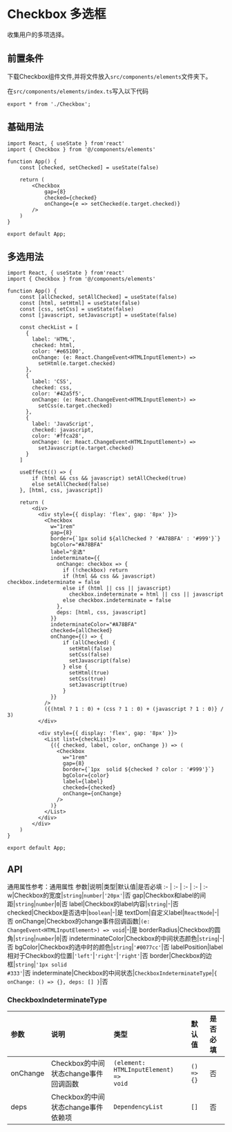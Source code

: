 # Checkbox 多选框
收集用户的多项选择。

## 前置条件
下载Checkbox组件文件,并将文件放入`src/components/elements`文件夹下。

在`src/components/elements/index.ts`写入以下代码
```tsx
export * from './Checkbox';
```

## 基础用法
```tsx
import React, { useState } from'react'
import { Checkbox } from '@/components/elements'

function App() {
    const [checked, setChecked] = useState(false)

    return (
        <Checkbox
            gap={8}
            checked={checked}
            onChange={e => setChecked(e.target.checked)}
        />
    )
}

export default App;
```

## 多选用法
```tsx
import React, { useState } from'react'
import { Checkbox } from '@/components/elements'

function App() {
    const [allChecked, setAllChecked] = useState(false)
    const [html, setHtml] = useState(false)
    const [css, setCss] = useState(false)
    const [javascript, setJavascript] = useState(false)

    const checkList = [
      {
        label: 'HTML',
        checked: html,
        color: '#e65100',
        onChange: (e: React.ChangeEvent<HTMLInputElement>) =>
          setHtml(e.target.checked)
      },
      {
        label: 'CSS',
        checked: css,
        color: '#42a5f5',
        onChange: (e: React.ChangeEvent<HTMLInputElement>) =>
          setCss(e.target.checked)
      },
      {
        label: 'JavaScript',
        checked: javascript,
        color: '#ffca28',
        onChange: (e: React.ChangeEvent<HTMLInputElement>) =>
          setJavascript(e.target.checked)
      }
    ]

    useEffect(() => {
        if (html && css && javascript) setAllChecked(true)
        else setAllChecked(false)
    }, [html, css, javascript])

    return (
        <div>
          <div style={{ display: 'flex', gap: '8px' }}>
            <Checkbox
              w="1rem"
              gap={8}
              border={`1px solid ${allChecked ? '#A78BFA' : '#999'}`}
              bgColor="#A78BFA"
              label="全选"
              indeterminate={{
                onChange: checkbox => {
                  if (!checkbox) return
                  if (html && css && javascript) checkbox.indeterminate = false
                  else if (html || css || javascript)
                    checkbox.indeterminate = html || css || javascript
                  else checkbox.indeterminate = false
                },
                deps: [html, css, javascript]
              }}
              indeterminateColor="#A78BFA"
              checked={allChecked}
              onChange={() => {
                  if (allChecked) {
                    setHtml(false)
                    setCss(false)
                    setJavascript(false)
                  } else {
                    setHtml(true)
                    setCss(true)
                    setJavascript(true)
                  }
              }}
            />
            ({(html ? 1 : 0) + (css ? 1 : 0) + (javascript ? 1 : 0)} / 3)
          </div>

          <div style={{ display: 'flex', gap: '8px' }}>
            <List list={checkList}>
              {({ checked, label, color, onChange }) => (
                <Checkbox
                  w="1rem"
                  gap={8}
                  border={`1px  solid ${checked ? color : '#999'}`}
                  bgColor={color}
                  label={label}
                  checked={checked}
                  onChange={onChange}
                />
              )}
            </List>
          </div>
        </div>
    )
}

export default App;
```

## API
通用属性参考：通用属性
参数|说明|类型|默认值|是否必填
:- | :- | :- | :- | :-
w|Checkbox的宽度|<code>string</code>\|<code>number</code>|<code>'20px'</code>|否
gap|Checkbox和label的间距|<code>string</code>\|<code>number</code>|<code>0</code>|否
label|Checkbox的label内容|<code>string</code>|-|否
checked|Checkbox是否选中|<code>boolean</code>|-|是
textDom|自定义label|<code>ReactNode</code>|-|否
onChange|Checkbox的change事件回调函数|<code>(e: ChangeEvent\<HTMLInputElement>) => void</code>|-|是
borderRadius|Checkbox的圆角|<code>string</code>\|<code>number</code>|<code>0</code>|否
indeterminateColor|Checkbox的中间状态颜色|<code>string</code>|-|否
bgColor|Checkbox的选中时的颜色|<code>string</code>|<code>'#0077cc'</code>|否
labelPosition|label相对于Checkbox的位置|<code>'left'</code>\|<code>'right'</code>|<code>'right'</code>|否
border|Checkbox的边框|<code>string</code>|<code>'1px solid #333'</code>|否
indeterminate|Checkbox的中间状态|<code>CheckboxIndeterminateType</code>|<code>{ onChange: () => {}, deps: [] }</code>|否

### CheckboxIndeterminateType
参数|说明|类型|默认值|是否必填
:- | :- | :- | :- | :-
onChange|Checkbox的中间状态change事件回调函数|<code>(element: HTMLInputElement) => void</code>|<code>() => {}</code>|否
deps|Checkbox的中间状态change事件依赖项|<code>DependencyList</code>|<code>[]</code>|否
